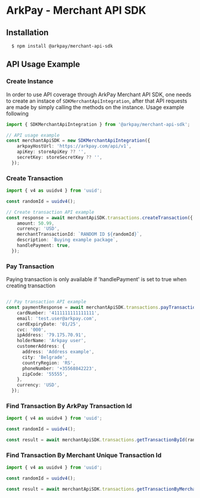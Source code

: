# ArkPay - Merchant API SDK

## Installation

```
  $ npm install @arkpay/merchant-api-sdk
```

## API Usage Example

### Create Instance

In order to use API coverage through ArkPay Merchant API SDK, one needs to create an instace of `SDKMerchantApiIntegration`, after that
API requests are made by simply calling the methods on the instance. Usage example following

```ts
import { SDKMerchantApiIntegration } from '@arkpay/merchant-api-sdk';

// API usage example
const merchantApiSDK = new SDKMerchantApiIntegration({
    arkpayHostUrl: 'https://arkpay.com/api/v1',
    apiKey: storeApiKey ?? '',
    secretKey: storeSecretKey ?? '',
  });
```

### Create Transaction

```ts
import { v4 as uuidv4 } from 'uuid';

const randomId = uuidv4();

// Create transaction API example
const response = await merchantApiSDK.transactions.createTransaction({
    amount: 50.99,
    currency: 'USD',
    merchantTransactionId: `RANDOM ID ${randomId}`,
    description: `Buying example package`,
    handlePayment: true,
  });
```

### Pay Transaction

Paying transaction is only available if 'handlePayment' is set to true when creating transaction

```ts

// Pay transaction API example
const paymentResponse = await merchantApiSDK.transactions.payTransaction(response.transaction.id, {
    cardNumber: '4111111111111111',
    email: 'test.user@arkpay.com',
    cardExpiryDate: '01/25',
    cvc: '000',
    ipAddress: '79.175.70.91',
    holderName: 'Arkpay user',
    customerAddress: {
      address: 'Address example',
      city: 'Belgrade',
      countryRegion: 'RS',
      phoneNumber: '+35568842223',
      zipCode: '55555',
    },
    currency: 'USD',
  });
```

### Find Transaction By ArkPay Transaction Id

```ts
import { v4 as uuidv4 } from 'uuid';

const randomId = uuidv4();

const result = await merchantApiSDK.transactions.getTransactionById(randomId);
```

### Find Transaction By Merchant Unique Transaction Id

```ts
import { v4 as uuidv4 } from 'uuid';

const randomId = uuidv4();

const result = await merchantApiSDK.transactions.getTransactionByMerchantTransactionId(randomId);
```
